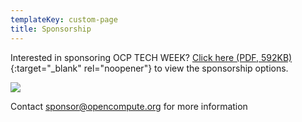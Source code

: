 ```yaml
---
templateKey: custom-page
title: Sponsorship
---
```

Interested in sponsoring OCP TECH WEEK? [Click here (PDF, 592KB)](https://146a55aca6f00848c565-a7635525d40ac1c70300198708936b4e.ssl.cf1.rackcdn.com/images/b44c7f86a06deece9aee9c4cf4e67b18ad82d0c0.pdf){:target="_blank" rel="noopener"} to view the sponsorship options.

![](/img/ocp20tw-sponsorship-opportunities_page_1.png)

Contact [sponsor@opencompute.org](mailto:sponsor@opencompute.org) for more information